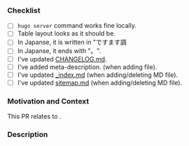 ### Checklist
- [ ] `hugo server` command works fine locally.
- [ ] Table layout looks as it should be.
- [ ] In Japanse, it is written in "ですます調 
- [ ] In Japanse, it ends with "。".
- [ ] I've updated [CHANGELOG.md](CHANGELOG.md).
- [ ] I've added meta-description. (when adding file).
- [ ] I've updated [_index.md](content/_index.md) (when adding/deleting MD file).
- [ ] I've updated [sitemap.md](content/about/sitemap.md) (when adding/deleting MD file).

### Motivation and Context

This PR relates to <issue>.

<!--- Why is this change required? What problem does it solve? -->
<!--- Please describe in detail how you tested your changes. --->

### Description
<!--- Describe your changes in detail -->
